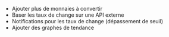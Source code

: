 - Ajouter plus de monnaies à convertir 
- Baser les taux de change sur une API externe
- Notifications pour les taux de change (dépassement de seuil)
- Ajouter des graphes de tendance
